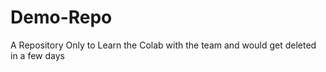 # Demo-Repo

A Repository Only to Learn the Colab with the team and would get deleted in a few days
